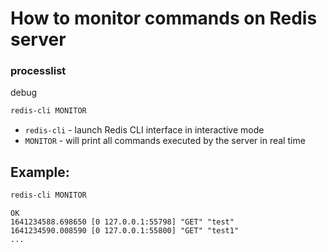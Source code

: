 # How to monitor commands on Redis server

### processlist
debug

```bash
redis-cli MONITOR
```

- `redis-cli` - launch Redis CLI interface in interactive mode
- `MONITOR` - will print all commands executed by the server in real time

## Example: 
```bash
redis-cli MONITOR
```
```
OK
1641234588.698650 [0 127.0.0.1:55798] "GET" "test"
1641234590.008590 [0 127.0.0.1:55800] "GET" "test1"
...
```

